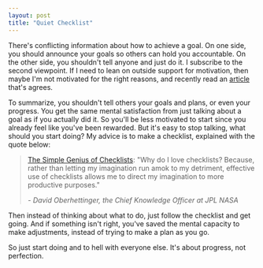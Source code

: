```yaml
---
layout: post
title: "Quiet Checklist"
---
```


There's conflicting information about how to achieve a goal. On one side, you should announce your goals so others can hold you accountable. On the other side, you shouldn't tell anyone and just do it. I subscribe to the second viewpoint. If I need to lean on outside support for motivation, then maybe I'm not motivated for the right reasons, and recently read an [article](https://sivers.org/zipit) that's agrees.

To summarize, you shouldn't tell others your goals and plans, or even your progress. You get the same mental satisfaction from just talking about a goal as if you actually did it. So you'll be less motivated to start since you already feel like you've been rewarded. But it's easy to stop talking, what should you start doing? My advice is to make a checklist, explained with the quote below:

> [The Simple Genius of Checklists](https://blog.nuclino.com/the-simple-genius-of-checklists-from-b-17-to-the-apollo-missions):
> "Why do I love checklists? Because, rather than letting my imagination run amok to my detriment, effective use of checklists allows me to direct my imagination to more productive purposes."
> 
> _- David Oberhettinger, the Chief Knowledge Officer at JPL NASA_

Then instead of thinking about what to do, just follow the checklist and get going. And if something isn't right, you've saved the mental capacity to make adjustments, instead of trying to make a plan as you go.

So just start doing and to hell with everyone else. It's about progress, not perfection.
